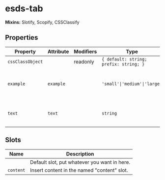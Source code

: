 # esds-tab

**Mixins:** Slotify, Scopify, CSSClassify

## Properties

| Property         | Attribute | Modifiers | Type                                   | Default       | Description                               |
|------------------|-----------|-----------|----------------------------------------|---------------|-------------------------------------------|
| `cssClassObject` |           | readonly  | `{ default: string; prefix: string; }` |               |                                           |
| `example`        | `example` |           | `'small'\|'medium'\|'large'`           | "medium"      | Describe the prop here using JSDoc syntax |
| `text`           | `text`    |           | `string`                               | "Hello World" | The text displayed in the component       |

## Slots

| Name      | Description                                  |
|-----------|----------------------------------------------|
|           | Default slot, put whatever you want in here. |
| `content` | Insert content in the named "content" slot.  |
